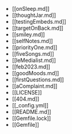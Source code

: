 - [[onSleep.md]]
- [[thoughtJar.md]]
- [[testingEmbeds.md]]
- [[targetOnBack.md]]
- [[smiley.md]]
- [[selfNotes.md]]
- [[priorityOne.md]]
- [[fiveSongs.md]]
- [[leMedialist.md]]
- [[feb2023.md]]
- [[goodMoods.md]]
- [[firstQuestions.md]]
- [[aComplaint.md]]
- [[LICENSE]]
- [[404.md]]
- [[_config.yml]]
- [[README.md]]
- [[Gemfile.lock]]
- [[Gemfile]]
